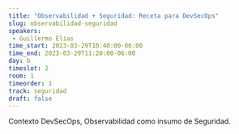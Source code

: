 ```yaml
---
title: "Observabilidad + Seguridad: Receta para DevSecOps"
slug: observabilidad-seguridad
speakers:
 - Guillermo Elías
time_start: 2023-03-29T10:40:00-06:00
time_end: 2023-03-29T11:20:00-06:00
day: b
timeslot: 2
room: 1
timeorder: 1
track: seguridad
draft: false
---
```


Contexto DevSecOps, Observabilidad como insumo de Seguridad.
